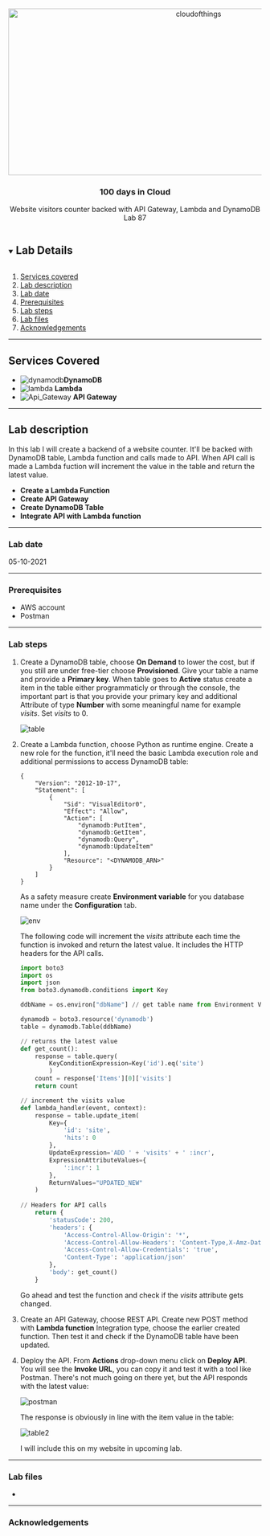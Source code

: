 <br />

<p align="center">
  <a href="img/">
    <img src="img/diagram.png" alt="cloudofthings" width="741" height="332">
  </a>




  <h3 align="center">100 days in Cloud</h3>

  <p align="center">
    Website visitors counter backed with API Gateway, Lambda and DynamoDB
    <br />
    Lab 87
    <br />
  </p>





</p>

<details open="open">
  <summary><h2 style="display: inline-block">Lab Details</h2></summary>
  <ol>
    <li><a href="#services-covered">Services covered</a>
    <li><a href="#lab-description">Lab description</a></li>
    </li>
    <li><a href="#lab-date">Lab date</a></li>
    <li><a href="#prerequisites">Prerequisites</a></li>    
    <li><a href="#lab-steps">Lab steps</a></li>
    <li><a href="#lab-files">Lab files</a></li>
    <li><a href="#acknowledgements">Acknowledgements</a></li>
  </ol>
</details>

---

## Services Covered
*  ![dynamodb](https://github.com/CloudedThings/100-Days-in-Cloud/blob/main/images/dynamodb.png)**DynamoDB**
*  ![lambda](https://github.com/CloudedThings/100-Days-in-Cloud/blob/main/images/AWS_Lambda.png) **Lambda**
*  ![Api_Gateway](https://github.com/CloudedThings/100-Days-in-Cloud/blob/main/images/Api_Gateway.png) **API Gateway**

---

## Lab description
In this lab I will create a backend of a website counter. It'll be backed with DynamoDB table, Lambda function and calls made to API. When API call is made a Lambda fuction will increment the value in the table and return the latest value.


* **Create a Lambda Function**
* **Create API Gateway**
* **Create DynamoDB Table**
* **Integrate API with Lambda function**

---

### Lab date
05-10-2021

---

### Prerequisites
* AWS account
* Postman

---

### Lab steps
1. Create a DynamoDB table, choose **On Demand** to lower the cost, but if you still are under free-tier choose **Provisioned**. Give your table a name and provide a **Primary key**. When table goes to **Active** status create a item in the table either programmaticly or through the console, the important part is that you provide your primary key and additional Attribute of type **Number** with some meaningful name for example _visits_. Set _visits_ to 0.

   ![table](img/table.png)

2. Create a Lambda function, choose Python as runtime engine. Create a new role for the function, it'll need the basic Lambda execution role and additional permissions to access DynamoDB table:

   ```
   {
       "Version": "2012-10-17",
       "Statement": [
           {
               "Sid": "VisualEditor0",
               "Effect": "Allow",
               "Action": [
                   "dynamodb:PutItem",
                   "dynamodb:GetItem",
                   "dynamodb:Query",
                   "dynamodb:UpdateItem"
               ],
               "Resource": "<DYNAMODB_ARN>"
           }
       ]
   }
   ```

   As a safety measure create **Environment variable** for you database name under the **Configuration** tab.

   ![env](img/env.png)

   The following code will increment the _visits_ attribute each time the function is invoked and return the latest value. It includes the HTTP headers for the API calls.

   ```python
   import boto3
   import os
   import json
   from boto3.dynamodb.conditions import Key
   
   ddbName = os.environ["dbName"] // get table name from Environment Variables
   
   dynamodb = boto3.resource('dynamodb')
   table = dynamodb.Table(ddbName) 
   
   // returns the latest value
   def get_count():
       response = table.query(
           KeyConditionExpression=Key('id').eq('site')
           )
       count = response['Items'][0]['visits']
       return count
   
   // increment the visits value
   def lambda_handler(event, context):
       response = table.update_item(     
           Key={        
               'id': 'site',
               'hits': 0
           },   
           UpdateExpression='ADD ' + 'visits' + ' :incr',
           ExpressionAttributeValues={        
               ':incr': 1   
           },    
           ReturnValues="UPDATED_NEW"
       )
       
   // Headers for API calls
       return {
           'statusCode': 200,
           'headers': {
               'Access-Control-Allow-Origin': '*',
               'Access-Control-Allow-Headers': 'Content-Type,X-Amz-Date,Authorization,X-Api-Key,X-Amz-Security-Token',
               'Access-Control-Allow-Credentials': 'true',
               'Content-Type': 'application/json'
           },
           'body': get_count()
       }
   
   ```

   

   Go ahead and test the function and check if the _visits_ attribute gets changed.

3. Create an API Gateway, choose REST API. Create new POST method with **Lambda function** Integration type, choose the earlier created function. Then test it and check if the DynamoDB table have been updated.

4. Deploy the API. From **Actions** drop-down menu click on **Deploy API**. You will see the **Invoke URL**, you can copy it and test it with a tool like Postman. There's not much going on there yet, but the API responds with the latest value:

   ![postman](img/postman.png)

   The response is obviously in line with the item value in the table:

   ![table2](img/table2.png)

   I will include this on my website in upcoming lab. 
---
### Lab files

* 

---

### Acknowledgements


